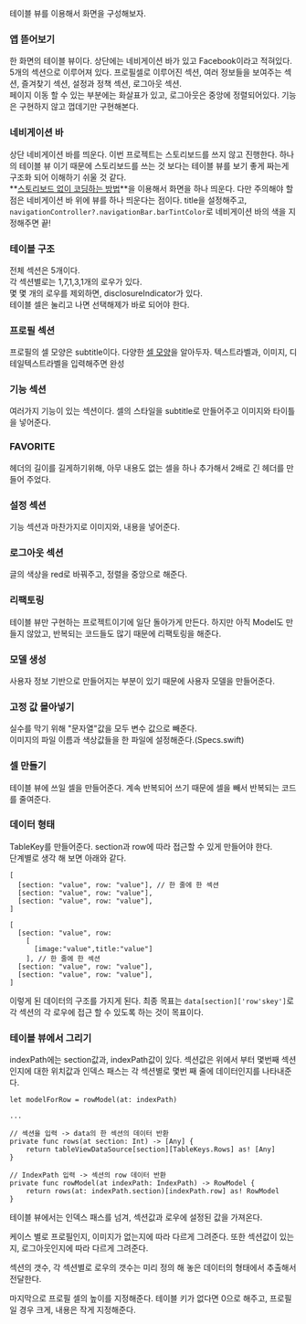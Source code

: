 ﻿테이블 뷰를 이용해서 화면을 구성해보자.

### 앱 뜯어보기
한 화면의 테이블 뷰이다. 상단에는 네비게이션 바가 있고 Facebook이라고 적혀있다.  
5개의 섹션으로 이루어져 있다. 프로필셀로 이루어진 섹션, 여러 정보들을 보여주는 섹션, 즐겨찾기 섹션, 설정과 정책 섹션, 로그아웃 섹션.  
페이지 이동 할 수 있는 부분에는 화살표가 있고, 로그아웃은 중앙에 정렬되어있다. 기능은 구현하지 않고 껍데기만 구현해본다.  

### 네비게이션 바
상단 네비게이션 바를 띄운다. 이번 프로젝트는 스토리보드를 쓰지 않고 진행한다. 하나의 테이블 뷰 이기 때문에 스토리보드를 쓰는 것 보다는 테이블 뷰를 보기 좋게 짜는게 구조화 되어 이해하기 쉬울 것 같다.  
**[스토리보드 없이 코딩하는 방법]()**을 이용해서 화면을 하나 띄운다. 다만 주의해야 할 점은 네비게이션 바 위에 뷰를 하나 띄운다는 점이다.
title을 설정해주고, `navigationController?.navigationBar.barTintColor`로 네비게이션 바의 색을 지정해주면 끝!

### 테이블 구조
전체 섹션은 5개이다.  
각 섹션별로는 1,7,1,3,1개의 로우가 있다.  
몇 몇 개의 로우를 제외하면, disclosureIndicator가 있다.  
테이블 셀은 눌리고 나면 선택해제가 바로 되어야 한다.  

### 프로필 섹션
프로필의 셀 모양은 subtitle이다. 다양한 [셀 모양](https://docs.microsoft.com/ko-kr/xamarin/ios/user-interface/controls/tables/customizing-table-appearance)을 알아두자.
텍스트라벨과, 이미지, 디테일텍스트라벨을 입력해주면 완성

### 기능 섹션
여러가지 기능이 있는 섹션이다. 셀의 스타일을 subtitle로 만들어주고 이미지와 타이틀을 넣어준다.

### FAVORITE 
헤더의 길이를 길게하기위해, 아무 내용도 없는 셀을 하나 추가해서 2배로 긴 헤더를 만들어 주었다.

### 설정 섹션
기능 섹션과 마찬가지로 이미지와, 내용을 넣어준다. 

### 로그아웃 섹션
글의 색상을 red로 바꿔주고, 정렬을 중앙으로 해준다.


### 리팩토링
테이블 뷰만 구현하는 프로젝트이기에 일단 돌아가게 만든다. 하지만 아직 Model도 만들지 않았고, 반복되는 코드들도 많기 때문에 리팩토링을 해준다.

### 모델 생성
사용자 정보 기반으로 만들어지는 부분이 있기 때문에 사용자 모델을 만들어준다.

### 고정 값 몰아넣기
실수를 막기 위해 "문자열"값을 모두 변수 값으로 빼준다.  
이미지의 파일 이름과 색상값들을 한 파일에 설정해준다.(Specs.swift)

### 셀 만들기
테이블 뷰에 쓰일 셀을 만들어준다. 계속 반복되어 쓰기 때문에 셀을 빼서 반복되는 코드를 줄여준다.

### 데이터 형태
TableKey를 만들어준다. section과 row에 따라 접근할 수 있게 만들어야 한다.   
단계별로 생각 해 보면 아래와 같다.
```
[
  [section: "value", row: "value"], // 한 줄에 한 섹션
  [section: "value", row: "value"],
  [section: "value", row: "value"],
]
```


```
[
  [section: "value", row: 
    [
      [image:"value",title:"value"]
    ], // 한 줄에 한 섹션
  [section: "value", row: "value"],
  [section: "value", row: "value"],
]
```

이렇게 된 데이터의 구조를 가지게 된다.
최종 목표는 `data[section]['row'skey']`로 각 섹션의 각 로우에 접근 할 수 있도록 하는 것이 목표이다.

### 테이블 뷰에서 그리기
indexPath에는 section값과, indexPath값이 있다. 섹션값은 위에서 부터 몇번째 섹션인지에 대한 위치값과 인덱스 패스는 각 섹션별로 몇번 째 줄에 데이터인지를 나타내준다.  

```
let modelForRow = rowModel(at: indexPath)

...

// 섹션을 입력 -> data의 한 섹션의 데이터 반환
private func rows(at section: Int) -> [Any] {
    return tableViewDataSource[section][TableKeys.Rows] as! [Any]
}

// IndexPath 입력 -> 섹션의 row 데이터 반환
private func rowModel(at indexPath: IndexPath) -> RowModel {
    return rows(at: indexPath.section)[indexPath.row] as! RowModel
}
```
테이블 뷰에서는 인덱스 패스를 넘겨, 섹션값과 로우에 설정된 값을 가져온다. 

케이스 별로 프로필인지, 이미지가 없는지에 따라 다르게 그려준다. 또한 섹션값이 있는지, 로그아웃인지에 따라 다르게 그려준다.

섹션의 갯수, 각 섹션별로 로우의 갯수는 미리 정의 해 놓은 데이터의 형태에서 추출해서 전달한다.  

마지막으로 프로필 셀의 높이를 지정해준다. 테이블 키가 없다면 0으로 해주고, 프로필일 경우 크게, 내용은 작게 지정해준다.




